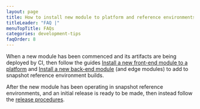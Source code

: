 ```yaml
---
layout: page
title: How to install new module to platform and reference environments
titleLeader: "FAQ |"
menuTopTitle: FAQs
categories: development-tips
faqOrder: 8
---
```


When a new module has been commenced and its artifacts are being deployed by CI, then follow the guides [Install a new front-end module to a platform](/guides/install-frontend-module/) and [Install a new back-end module](/guides/install-backend-module/) (and edge modules) to add to snapshot reference environment builds.

After the new module has been operating in snapshot reference environments, and an initial release is ready to be made, then instead follow the [release procedures](/guidelines/release-procedures/#add-to-platforms).

